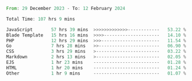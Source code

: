 
<!--START_SECTION:waka-->

```rust
From: 29 December 2023 - To: 12 February 2024

Total Time: 107 hrs 9 mins

JavaScript       57 hrs 39 mins  >>>>>>>>>>>>>------------   53.22 %
Blade Template   15 hrs 16 mins  >>>>---------------------   14.10 %
PHP              12 hrs 29 mins  >>>----------------------   11.54 %
Go               7 hrs 28 mins   >>-----------------------   06.90 %
CSS              3 hrs 29 mins   >------------------------   03.22 %
Markdown         2 hrs 13 mins   >------------------------   02.05 %
EJS              1 hr 23 mins    -------------------------   01.28 %
HTML             1 hr 20 mins    -------------------------   01.24 %
Other            1 hr 9 mins     -------------------------   01.07 %
```

<!--END_SECTION:waka-->
<!---
Abedmuh/Abedmuh is a ✨ special ✨ repository because its `README.md` (this file) appears on your GitHub profile.
You can click the Preview link to take a look at your changes.
--->
